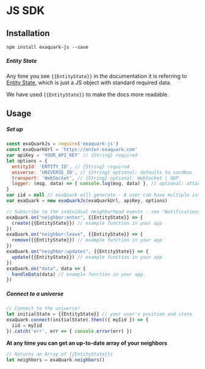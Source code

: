 # JS SDK

## Installation

```
npm install exaquark-js --save
```

##### Entity State

Any time you see `{{EntityState}}` in the documentation it is referring to [Entity State](/developers/entity-state.html), which is just a JS object with standard required data.

We have used `{{EntityState}}` to make the docs more readable.

## Usage

##### Set up

```javascript
const exaQuarkJs = require('exaquark-js')
const exaQuarkUrl = 'https://enter.exaquark.com'
var apiKey = 'YOUR_API_KEY' // {String} required
let options = {
  entityId: 'ENTITY_ID', // {String} required
  universe: 'UNIVERSE_ID', // {String} optional: defaults to sandbox
  transport: 'WebSocket', // {String} optional: WebSocket | UDP
  logger: (msg, data) => { console.log(msg, data) }, // optional: attach your own logger
}
var iid = null // exaQuark will generate - A user can have multiple instance ID's (eg, one for their phone, one for their AR glasses)
var exaQuark = new exaQuarkJs(exaQuarkUrl, apiKey, options)

// Subscribe to the individual neighborhood events - see "Notifications from exaQuark" below
exaQuark.on("neighbor:enter", {{EntityState}} => {
  create({{EntityState}}) // example function in your app
})
exaQuark.on("neighbor:leave", {{EntityState}} => {
  remove({{EntityState}}) // example function in your app
})
exaQuark.on("neighbor:updates", {{EntityState}} => {
  update({{EntityState}}) // example function in your app
})
exaQuark.on("data", data => {
  handleData(data) // example function in your app
})
```

##### Connect to a universe

```javascript
// Connect to the universe!
let initialState = {{EntityState}} // your user's position and state
exaQuark.connect(initialState).then(({ myIid }) => {
  iid = myIid 
}).catch('err', err => { console.error(err) })
```

**At any time you can get an up-to-date array of your neighbors**

```javascript
// Returns an Array of {{EntityState}}s
let neighbors = exaQuark.neighbors()
```



